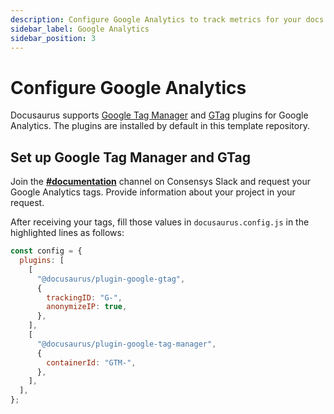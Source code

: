 ```yaml
---
description: Configure Google Analytics to track metrics for your docs.
sidebar_label: Google Analytics
sidebar_position: 3
---
```


# Configure Google Analytics

Docusaurus supports [Google Tag Manager](https://docusaurus.io/docs/api/plugins/@docusaurus/plugin-google-tag-manager)
and [GTag](https://docusaurus.io/docs/api/plugins/@docusaurus/plugin-google-gtag) plugins for Google Analytics.
The plugins are installed by default in this template repository.

## Set up Google Tag Manager and GTag

Join the [**#documentation**](https://consensys.slack.com/archives/C0272B5P1CY) channel on Consensys
Slack and request your Google Analytics tags.
Provide information about your project in your request.

After receiving your tags, fill those values in `docusaurus.config.js` in the highlighted lines as follows:

```js title="docusaurus.config.js" {6,13}
const config = {
  plugins: [
    [
      "@docusaurus/plugin-google-gtag",
      {
        trackingID: "G-",
        anonymizeIP: true,
      },
    ],
    [
      "@docusaurus/plugin-google-tag-manager",
      {
        containerId: "GTM-",
      },
    ],
  ],
};
```

